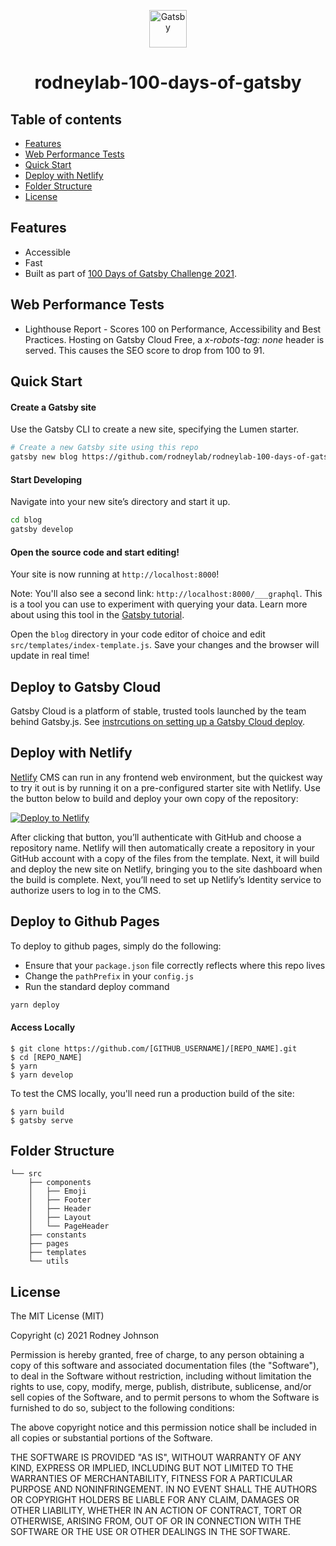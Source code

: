 <p align="center">
  <a aria-label="Open Rodney Lab site" href="https://rodneylab.com" rel="noopener">
    <img alt="Gatsby" src="https://rodneylab.com/assets/icon.png" width="60" />
  </a>
</p>
<h1 align="center">
  rodneylab-100-days-of-gatsby
</h1>

## Table of contents
+ [Features](http://github.com/rodneylab/rodneylab-100-days-of-gatsby#features)
+ [Web Performance Tests](http://github.com/rodneylab/rodneylab-100-days-of-gatsby#web-performance-tests)
+ [Quick Start](http://github.com/rodneylab/rodneylab-100-days-of-gatsby#quick-start)
+ [Deploy with Netlify](http://github.com/rodneylab/rodneylab-100-days-of-gatsby#deploy-with-netlify)
+ [Folder Structure](http://github.com/rodneylab/rodneylab-100-days-of-gatsby#folder-structure)
+ [License](http://github.com/rodneylab/rodneylab-100-days-of-gatsby#license)

## Features
+ Accessible
+ Fast
+ Built as part of <a aria-label="Open 100 Days of Gatsby Challenge" href="https://www.gatsbyjs.com/blog/100days-challenge-1/" target="_blank" rel="nofollow noopener noreferrer">100 Days of Gatsby Challenge 2021</a>.

## Web Performance Tests
+ Lighthouse Report - Scores 100 on Performance, Accessibility and Best Practices.  Hosting on Gatsby Cloud Free, a _x-robots-tag: none_ header is served.  This causes the SEO score to drop from 100 to 91.

## Quick Start

#### Create a Gatsby site

Use the Gatsby CLI to create a new site, specifying the Lumen starter.

```sh
# Create a new Gatsby site using this repo
gatsby new blog https://github.com/rodneylab/rodneylab-100-days-of-gatsby
```

#### Start Developing

Navigate into your new site’s directory and start it up.

```sh
cd blog
gatsby develop
```

#### Open the source code and start editing!

Your site is now running at `http://localhost:8000`!

Note: You'll also see a second link: `http://localhost:8000/___graphql`. This is a tool you can use to experiment with querying your data. Learn more about using this tool in the [Gatsby tutorial](https://www.gatsbyjs.org/tutorial/part-five/#introducing-graphiql).

Open the `blog` directory in your code editor of choice and edit `src/templates/index-template.js`. Save your changes and the browser will update in real time!

## Deploy to Gatsby Cloud
Gatsby Cloud is a platform of stable, trusted tools launched by the team behind Gatsby.js.  See <a aria-label="Open instructions on setting up a Gatsby site on Gatsby Cloud" href="https://www.gatsbyjs.com/docs/how-to/previews-deploys-hosting/deploying-to-gatsby-cloud/" target="_blank" rel="nofollow noopener noreferrer">instrcutions on setting up a Gatsby Cloud deploy</a>.

## Deploy with Netlify

[Netlify](https://netlify.com) CMS can run in any frontend web environment, but the quickest way to try it out is by running it on a pre-configured starter site with Netlify. Use the button below to build and deploy your own copy of the repository:

<a href="https://app.netlify.com/start/deploy?repository=https://github.com/rodneylab/rodneylab-100-days-of-gatsby" target="_blank"><img src="https://www.netlify.com/img/deploy/button.svg" alt="Deploy to Netlify"></a>

After clicking that button, you’ll authenticate with GitHub and choose a repository name. Netlify will then automatically create a repository in your GitHub account with a copy of the files from the template. Next, it will build and deploy the new site on Netlify, bringing you to the site dashboard when the build is complete. Next, you’ll need to set up Netlify’s Identity service to authorize users to log in to the CMS.

## Deploy to Github Pages

To deploy to github pages, simply do the following:

- Ensure that your `package.json` file correctly reflects where this repo lives
- Change the `pathPrefix` in your `config.js`
- Run the standard deploy command

```sh
yarn deploy
```


#### Access Locally
```
$ git clone https://github.com/[GITHUB_USERNAME]/[REPO_NAME].git
$ cd [REPO_NAME]
$ yarn
$ yarn develop
```
To test the CMS locally, you'll need run a production build of the site:
```
$ yarn build
$ gatsby serve
```

## Folder Structure

```
└── src
    ├── components
    │   ├── Emoji
    │   ├── Footer
    │   ├── Header
    │   ├── Layout
    │   └── PageHeader
    ├── constants
    ├── pages
    ├── templates
    └── utils
```

## License
The MIT License (MIT)

Copyright (c) 2021 Rodney Johnson

Permission is hereby granted, free of charge, to any person obtaining a copy
of this software and associated documentation files (the "Software"), to deal
in the Software without restriction, including without limitation the rights
to use, copy, modify, merge, publish, distribute, sublicense, and/or sell
copies of the Software, and to permit persons to whom the Software is
furnished to do so, subject to the following conditions:

The above copyright notice and this permission notice shall be included in all
copies or substantial portions of the Software.

THE SOFTWARE IS PROVIDED "AS IS", WITHOUT WARRANTY OF ANY KIND, EXPRESS OR
IMPLIED, INCLUDING BUT NOT LIMITED TO THE WARRANTIES OF MERCHANTABILITY,
FITNESS FOR A PARTICULAR PURPOSE AND NONINFRINGEMENT. IN NO EVENT SHALL THE
AUTHORS OR COPYRIGHT HOLDERS BE LIABLE FOR ANY CLAIM, DAMAGES OR OTHER
LIABILITY, WHETHER IN AN ACTION OF CONTRACT, TORT OR OTHERWISE, ARISING FROM,
OUT OF OR IN CONNECTION WITH THE SOFTWARE OR THE USE OR OTHER DEALINGS IN THE
SOFTWARE.

